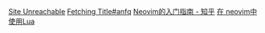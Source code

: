 [Site Unreachable](https://jimyag.cn/posts/20d50b9d/)
[Fetching Title#anfq](https://docs.rockylinux.org/zh/books/nvchad/nvchad_ui/nvimtree/#working-with-the-file-explorer)
[Neovim的入门指南 - 知乎](https://zhuanlan.zhihu.com/p/577413629)
[在 neovim中使用Lua](https://github.com/glepnir/nvim-lua-guide-zh)